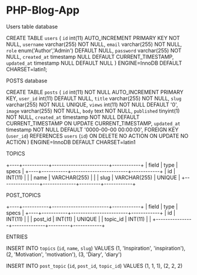 # PHP-Blog-App

Users table database

CREATE TABLE `users` (
  `id` int(11) AUTO_INCREMENT PRIMARY KEY NOT NULL,
  `username` varchar(255) NOT NULL,
  `email` varchar(255) NOT NULL,
  `role` enum('Author','Admin') DEFAULT NULL,
  `password` varchar(255) NOT NULL,
  `created_at` timestamp NULL DEFAULT CURRENT_TIMESTAMP,
  `updated_at` timestamp NULL DEFAULT NULL
) ENGINE=InnoDB DEFAULT CHARSET=latin1;



POSTS database

CREATE TABLE `posts` (
 `id` int(11) NOT NULL AUTO_INCREMENT PRIMARY KEY,
 `user_id` int(11) DEFAULT NULL,
 `title` varchar(255) NOT NULL,
 `slug` varchar(255) NOT NULL UNIQUE,
 `views` int(11) NOT NULL DEFAULT '0',
 `image` varchar(255) NOT NULL,
 `body` text NOT NULL,
 `published` tinyint(1) NOT NULL,
 `created_at` timestamp NOT NULL DEFAULT CURRENT_TIMESTAMP ON UPDATE CURRENT_TIMESTAMP,
 `updated_at` timestamp NOT NULL DEFAULT '0000-00-00 00:00:00',
  FOREIGN KEY (`user_id`) REFERENCES `users` (`id`) ON DELETE NO ACTION ON UPDATE NO ACTION
) ENGINE=InnoDB DEFAULT CHARSET=latin1


TOPICS 

+----+-----------+------------------------+------------+
|     field      |     type               | specs      |
+----+-----------+------------------------+------------+
|  id            | INT(11)                |            |
|  name          | VARCHAR(255)           |            |
|  slug          | VARCHAR(255)           | UNIQUE     |
+----------------+--------------+---------+------------+



POST_TOPICS

+----+-----------+------------------------+------------+
|     field      |     type               | specs      |
+----+-----------+------------------------+------------+
|  id            | INT(11)                |            |
|  post_id       | INT(11)                |  UNIQUE    |
|  topic_id      | INT(11)                |            |
+----------------+--------------+---------+------------+


ENTRIES

INSERT INTO `topics` (`id`, `name`, `slug`) VALUES
(1, 'Inspiration', 'inspiration'),
(2, 'Motivation', 'motivation'),
(3, 'Diary', 'diary')



INSERT INTO `post_topic` (`id`, `post_id`, `topic_id`) VALUES
(1, 1, 1),
(2, 2, 2)
